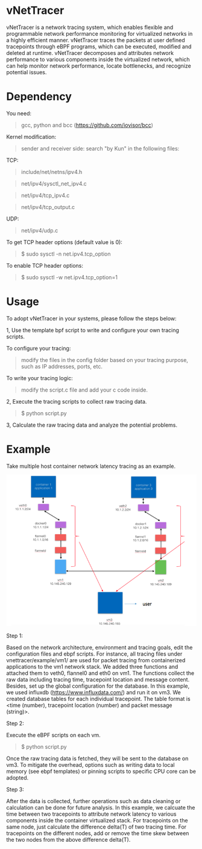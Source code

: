 # vNetTracer
vNetTracer is a network tracing system, which enables flexible and programmable network performance monitoring for virtualized networks in a highly efficient manner. vNetTracer traces the packets at user defined tracepoints through eBPF programs, which can be executed, modified and deleted at runtime. vNetTracer decomposes and attributes network performance to various components inside the virtualized network, which can help monitor network performance, locate bottlenecks, and recognize potential issues.


# Dependency 

You need:

> gcc, python and bcc (https://github.com/iovisor/bcc)

Kernel modification: 

> sender and receiver side: search "by Kun" in the following files:

TCP: 

> include/net/netns/ipv4.h

> net/ipv4/sysctl_net_ipv4.c

> net/ipv4/tcp_ipv4.c

> net/ipv4/tcp_output.c

UDP: 

> net/ipv4/udp.c


To get TCP header options (default value is 0): 

> $ sudo sysctl -n net.ipv4.tcp_option


To enable TCP header options: 

> $ sudo sysctl -w net.ipv4.tcp_option=1





# Usage 

To adopt vNetTracer in your systems, please follow the steps below:

1, Use the template bpf script to write and configure your own tracing scripts.

To configure your tracing:

> modify the files in the config folder based on your tracing purpose, such as IP addresses, ports, etc.

To write your tracing logic:

> modify the script.c file and add your c code inside.

2, Execute the tracing scripts to collect raw tracing data.

> $ python script.py

3, Calculate the raw tracing data and analyze the potential problems. 

# Example 

Take multiple host container network latency tracing as an example. 

<center><a href="example/instruction.png"><img src="example/instruction.png" border=0 width=600></a></center>

Step 1:

Based on the network architecture, environment and tracing goals, edit the configuration files and ebpf scripts. For instance, all tracing files under vnettracer/example/vm1/ are used for packet tracing from containerized applications to the vm1 network stack. We added three functions and attached them to veth0, flannel0 and eth0 on vm1. The functions collect the raw data including tracing time, tracepoint location and message content. Besides, set up the global configuration for the database. In this example, we used influxdb (https://www.influxdata.com/) and run it on vm3. We created database tables for each individual tracepoint. The table format is <time (number), tracepoint location (number) and packet message (string)>.

Step 2:

Execute the eBPF scripts on each vm. 

> $ python script.py

Once the raw tracing data is fetched, they will be sent to the database on vm3. To mitigate the overhead, options such as writing data to local memory (see ebpf templates) or pinning scripts to specific CPU core can be adopted.

Step 3:

After the data is collected, further operations such as data cleaning or calculation can be done for future analysis. In this example, we calcuate the time between two tracepoints to attribute network latency to various components inside the container virtualized stack. For tracepoints on the same node, just calculate the difference delta(T) of two tracing time. For tracepoints on the different nodes, add or remove the time skew between the two nodes from the above difference delta(T). 




